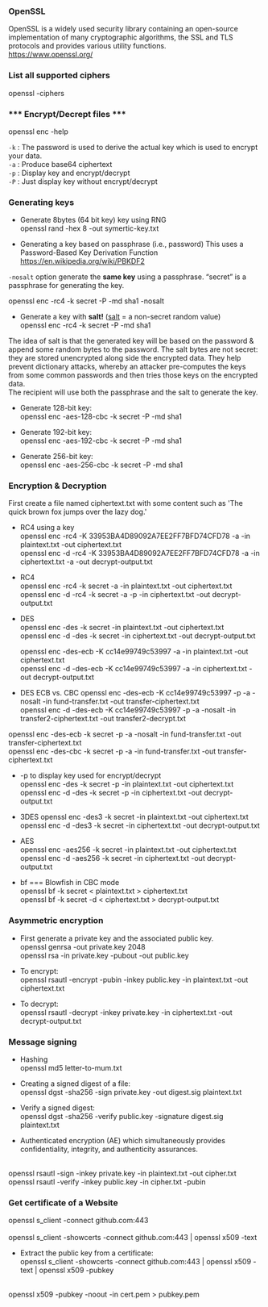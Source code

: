### OpenSSL
OpenSSL is a widely used security library containing an open-source implementation 
of many cryptographic algorithms, the SSL and TLS protocols 
and provides various utility functions.  
https://www.openssl.org/

### List all supported ciphers
openssl -ciphers

### *** Encrypt/Decrept files ***
openssl enc -help

 `-k` : The password is used to derive the actual key which is used to encrypt your data.  
 `-a`  : Produce base64 ciphertext  
 `-p`  : Display key and encrypt/decrypt  
 `-P`  : Just display key without encrypt/decrypt  

### Generating keys 
* Generate 8bytes (64 bit key) key using RNG  
openssl rand -hex 8 -out symertic-key.txt

* Generating a key based on passphrase (i.e., password) 
This uses a Password-Based Key Derivation Function
https://en.wikipedia.org/wiki/PBKDF2

`-nosalt` option generate the **same key** using a passphrase. “secret” is a passphrase for generating the key.
  
openssl enc -rc4 -k secret -P -md sha1 -nosalt

* Generate a key with **salt!**
([salt](https://en.wikipedia.org/wiki/Salt_(cryptography))
 = a non-secret random value)  
openssl enc -rc4 -k secret -P -md sha1

The idea of salt is that the generated key will be based on the password 
& append some random bytes to the password. The salt bytes are not secret: 
they are stored unencrypted along side the encrypted data. 
They help prevent dictionary attacks, whereby an attacker pre-computes the keys 
from some common passwords and then tries those keys on the encrypted data.     
The recipient will use both the passphrase and the salt to generate the key.

* Generate 128-bit key:  
openssl enc -aes-128-cbc -k secret -P -md sha1

* Generate 192-bit key:  
openssl enc -aes-192-cbc -k secret -P -md sha1

* Generate 256-bit key:  
openssl enc -aes-256-cbc -k secret -P -md sha1

### Encryption & Decryption
First create a file named ciphertext.txt with some content such as 
'The quick brown fox jumps over the lazy dog.'

* RC4 using a key  
openssl enc -rc4 -K 33953BA4D89092A7EE2FF7BFD74CFD78 -a -in plaintext.txt -out ciphertext.txt   
openssl enc -d -rc4 -K 33953BA4D89092A7EE2FF7BFD74CFD78 -a -in ciphertext.txt -a -out decrypt-output.txt 

* RC4  
openssl enc -rc4 -k secret -a -in plaintext.txt -out ciphertext.txt  
openssl enc -d -rc4 -k secret -a -p -in ciphertext.txt -out decrypt-output.txt

* DES  
openssl enc -des -k secret -in plaintext.txt -out ciphertext.txt  
openssl enc -d -des -k secret -in ciphertext.txt -out decrypt-output.txt  

    openssl enc -des-ecb -K cc14e99749c53997 -a -in plaintext.txt -out ciphertext.txt  
    openssl enc -d -des-ecb -K cc14e99749c53997 -a -in ciphertext.txt -out decrypt-output.txt  

* DES ECB vs. CBC
openssl enc -des-ecb -K cc14e99749c53997 -p -a -nosalt -in fund-transfer.txt -out transfer-ciphertext.txt   
openssl enc -d -des-ecb -K cc14e99749c53997 -p -a -nosalt -in transfer2-ciphertext.txt -out transfer2-decrypt.txt

openssl enc -des-ecb -k secret -p -a -nosalt -in fund-transfer.txt -out transfer-ciphertext.txt   
openssl enc -des-cbc -k secret -p -a -in fund-transfer.txt -out transfer-ciphertext.txt


* -p to display key used for encrypt/decrypt  
openssl enc -des -k secret -p -in plaintext.txt -out ciphertext.txt  
openssl enc -d -des -k secret -p -in ciphertext.txt -out decrypt-output.txt  

* 3DES 
openssl enc -des3 -k secret -in plaintext.txt -out ciphertext.txt  
openssl enc -d -des3 -k secret -in ciphertext.txt -out decrypt-output.txt

* AES  
openssl enc -aes256 -k secret -in plaintext.txt -out ciphertext.txt  
openssl enc -d -aes256 -k secret -in ciphertext.txt -out decrypt-output.txt

* bf === Blowfish in CBC mode  
openssl bf -k secret < plaintext.txt > ciphertext.txt  
openssl bf -k secret -d < ciphertext.txt > decrypt-output.txt


### Asymmetric encryption 
* First generate a private key and the associated public key.    
openssl genrsa -out private.key 2048  
openssl rsa -in private.key -pubout -out public.key  

* To encrypt:  
openssl rsautl -encrypt -pubin -inkey public.key -in plaintext.txt -out ciphertext.txt

* To decrypt:  
openssl rsautl -decrypt -inkey private.key -in ciphertext.txt -out decrypt-output.txt

### Message signing
* Hashing    
openssl md5 letter-to-mum.txt

* Creating a signed digest of a file:  
openssl dgst -sha256 -sign private.key -out digest.sig plaintext.txt  

* Verify a signed digest:  
openssl dgst -sha256 -verify public.key -signature digest.sig plaintext.txt  

* Authenticated encryption (AE) which simultaneously provides confidentiality, integrity, and authenticity assurances.
<br>    
openssl rsautl -sign -inkey private.key -in plaintext.txt -out cipher.txt  
<br>
openssl rsautl -verify -inkey public.key -in cipher.txt -pubin  

### Get certificate of a Website
openssl s_client -connect github.com:443 
<br><br> 
openssl s_client -showcerts -connect github.com:443 | openssl x509 -text

* Extract the public key from a certificate:  
openssl s_client -showcerts -connect github.com:443 | openssl x509 -text | openssl x509 -pubkey
<br>  
openssl x509 -pubkey -noout -in cert.pem > pubkey.pem